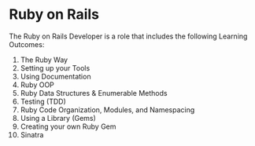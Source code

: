 # Ruby on Rails

The Ruby on Rails Developer is a role that includes the following Learning Outcomes:

1. The Ruby Way
2. Setting up your Tools
3. Using Documentation
4. Ruby OOP
5. Ruby Data Structures & Enumerable Methods
6. Testing (TDD) 
7. Ruby Code Organization, Modules, and Namespacing
8. Using a Library (Gems)
9. Creating your own Ruby Gem
10. Sinatra
